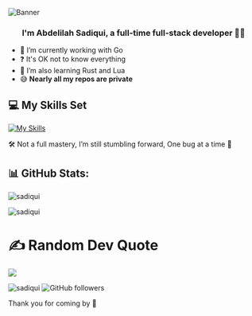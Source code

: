 ![Banner](https://live.staticflickr.com/265/20047958109_6fefbfe3cc_h.jpg)

### <div align="center">I'm Abdelilah Sadiqui, a full-time full-stack developer 👨‍💻</div>  

- 🔭 I’m currently working with Go
- ❓ It's OK not to know everything
- 🌱 I’m also learning Rust and Lua
- 😅 **Nearly all my repos are private**

## 💻 My Skills Set

[![My Skills](https://skillicons.dev/icons?i=angular,arduino,babel,bootstrap,c,cpp,cloudflare,django,docker,electron,express,figma,firebase,flask,git,githubactions,go,graphql,heroku,hibernate,htmx,ai,java,jenkins,jest,jquery,kubernetes,laravel,latex,linux,lua,maven,mongodb,mysql,nextjs,nodejs,php,postgres,py,rails,react,redis,ruby,rust,sass,solidity,tailwind,tensorflow,ts,vite,vue,wordpress&perline=13)](https://skillicons.dev)

🛠️ Not a full mastery, I’m still stumbling forward, One bug at a time 🐞

## 📊 GitHub Stats:

<p><img src="https://github-readme-streak-stats.herokuapp.com/?user=sadiqui&theme=material-palenight&hide_border=false" alt="sadiqui" /></p>
<p><img src="https://github-readme-stats.vercel.app/api?username=sadiqui&theme=material-palenight&hide_border=false&include_all_commits=false&count_private=false" alt="sadiqui" /></p>

# ✍️ Random Dev Quote

![](https://quotes-github-readme.vercel.app/api?type=horizontal&theme=dark)

<p align='left'>
<img src="https://komarev.com/ghpvc/?username=sadiqui&label=Profile%20views&color=0e75b6&style=flat" alt="sadiqui" />
<img alt="GitHub followers" src="https://img.shields.io/github/followers/sadiqui">
</p>

Thank you for coming by 🤍
